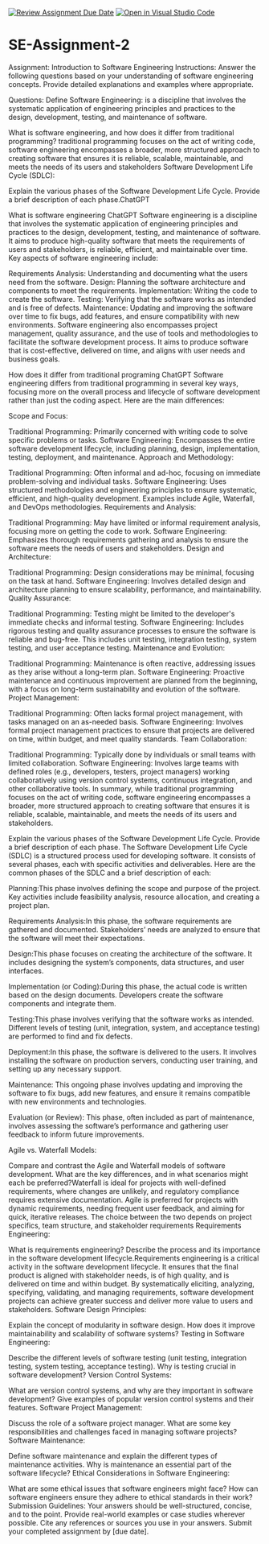 [![Review Assignment Due Date](https://classroom.github.com/assets/deadline-readme-button-24ddc0f5d75046c5622901739e7c5dd533143b0c8e959d652212380cedb1ea36.svg)](https://classroom.github.com/a/-ucQIGTc)
[![Open in Visual Studio Code](https://classroom.github.com/assets/open-in-vscode-718a45dd9cf7e7f842a935f5ebbe5719a5e09af4491e668f4dbf3b35d5cca122.svg)](https://classroom.github.com/online_ide?assignment_repo_id=15248351&assignment_repo_type=AssignmentRepo)
# SE-Assignment-2
Assignment: Introduction to Software Engineering
Instructions:
Answer the following questions based on your understanding of software engineering concepts. Provide detailed explanations and examples where appropriate.

Questions:
Define Software Engineering: is a discipline that involves the systematic application of engineering principles and practices to the design, development, testing, and maintenance of software.

What is software engineering, and how does it differ from traditional programming? traditional programming focuses on the act of writing code, software engineering encompasses a broader, more structured approach to creating software that ensures it is reliable, scalable, maintainable, and meets the needs of its users and stakeholders
Software Development Life Cycle (SDLC):

Explain the various phases of the Software Development Life Cycle. Provide a brief description of each phase.ChatGPT

What is software engineering 
ChatGPT
Software engineering is a discipline that involves the systematic application of engineering principles and practices to the design, development, testing, and maintenance of software. It aims to produce high-quality software that meets the requirements of users and stakeholders, is reliable, efficient, and maintainable over time. Key aspects of software engineering include:

Requirements Analysis: Understanding and documenting what the users need from the software.
Design: Planning the software architecture and components to meet the requirements.
Implementation: Writing the code to create the software.
Testing: Verifying that the software works as intended and is free of defects.
Maintenance: Updating and improving the software over time to fix bugs, add features, and ensure compatibility with new environments.
Software engineering also encompasses project management, quality assurance, and the use of tools and methodologies to facilitate the software development process. It aims to produce software that is cost-effective, delivered on time, and aligns with user needs and business goals.






How does it differ from traditional programing 
ChatGPT
Software engineering differs from traditional programming in several key ways, focusing more on the overall process and lifecycle of software development rather than just the coding aspect. Here are the main differences:

Scope and Focus:

Traditional Programming: Primarily concerned with writing code to solve specific problems or tasks.
Software Engineering: Encompasses the entire software development lifecycle, including planning, design, implementation, testing, deployment, and maintenance.
Approach and Methodology:

Traditional Programming: Often informal and ad-hoc, focusing on immediate problem-solving and individual tasks.
Software Engineering: Uses structured methodologies and engineering principles to ensure systematic, efficient, and high-quality development. Examples include Agile, Waterfall, and DevOps methodologies.
Requirements and Analysis:

Traditional Programming: May have limited or informal requirement analysis, focusing more on getting the code to work.
Software Engineering: Emphasizes thorough requirements gathering and analysis to ensure the software meets the needs of users and stakeholders.
Design and Architecture:

Traditional Programming: Design considerations may be minimal, focusing on the task at hand.
Software Engineering: Involves detailed design and architecture planning to ensure scalability, performance, and maintainability.
Quality Assurance:

Traditional Programming: Testing might be limited to the developer's immediate checks and informal testing.
Software Engineering: Includes rigorous testing and quality assurance processes to ensure the software is reliable and bug-free. This includes unit testing, integration testing, system testing, and user acceptance testing.
Maintenance and Evolution:

Traditional Programming: Maintenance is often reactive, addressing issues as they arise without a long-term plan.
Software Engineering: Proactive maintenance and continuous improvement are planned from the beginning, with a focus on long-term sustainability and evolution of the software.
Project Management:

Traditional Programming: Often lacks formal project management, with tasks managed on an as-needed basis.
Software Engineering: Involves formal project management practices to ensure that projects are delivered on time, within budget, and meet quality standards.
Team Collaboration:

Traditional Programming: Typically done by individuals or small teams with limited collaboration.
Software Engineering: Involves large teams with defined roles (e.g., developers, testers, project managers) working collaboratively using version control systems, continuous integration, and other collaborative tools.
In summary, while traditional programming focuses on the act of writing code, software engineering encompasses a broader, more structured approach to creating software that ensures it is reliable, scalable, maintainable, and meets the needs of its users and stakeholders.






Explain the various phases of the Software Development Life Cycle. Provide a brief description of each phase.
The Software Development Life Cycle (SDLC) is a structured process used for developing software. It consists of several phases, each with specific activities and deliverables. Here are the common phases of the SDLC and a brief description of each:

Planning:This phase involves defining the scope and purpose of the project. Key activities include feasibility analysis, resource allocation, and creating a project plan.

Requirements Analysis:In this phase, the software requirements are gathered and documented. Stakeholders’ needs are analyzed to ensure that the software will meet their expectations.

Design:This phase focuses on creating the architecture of the software. It includes designing the system’s components, data structures, and user interfaces.

Implementation (or Coding):During this phase, the actual code is written based on the design documents. Developers create the software components and integrate them.

Testing:This phase involves verifying that the software works as intended. Different levels of testing (unit, integration, system, and acceptance testing) are performed to find and fix defects.

Deployment:In this phase, the software is delivered to the users. It involves installing the software on production servers, conducting user training, and setting up any necessary support.

Maintenance: This ongoing phase involves updating and improving the software to fix bugs, add new features, and ensure it remains compatible with new environments and technologies.

Evaluation (or Review): This phase, often included as part of maintenance, involves assessing the software’s performance and gathering user feedback to inform future improvements.

Agile vs. Waterfall Models:

Compare and contrast the Agile and Waterfall models of software development. What are the key differences, and in what scenarios might each be preferred?Waterfall is ideal for projects with well-defined requirements, where changes are unlikely, and regulatory compliance requires extensive documentation. Agile is preferred for projects with dynamic requirements, needing frequent user feedback, and aiming for quick, iterative releases. The choice between the two depends on project specifics, team structure, and stakeholder requirements
Requirements Engineering:

What is requirements engineering? Describe the process and its importance in the software development lifecycle.Requirements engineering is a critical activity in the software development lifecycle. It ensures that the final product is aligned with stakeholder needs, is of high quality, and is delivered on time and within budget. By systematically eliciting, analyzing, specifying, validating, and managing requirements, software development projects can achieve greater success and deliver more value to users and stakeholders.
Software Design Principles:

Explain the concept of modularity in software design. How does it improve maintainability and scalability of software systems?
Testing in Software Engineering:

Describe the different levels of software testing (unit testing, integration testing, system testing, acceptance testing). Why is testing crucial in software development?
Version Control Systems:

What are version control systems, and why are they important in software development? Give examples of popular version control systems and their features.
Software Project Management:

Discuss the role of a software project manager. What are some key responsibilities and challenges faced in managing software projects?
Software Maintenance:

Define software maintenance and explain the different types of maintenance activities. Why is maintenance an essential part of the software lifecycle?
Ethical Considerations in Software Engineering:

What are some ethical issues that software engineers might face? How can software engineers ensure they adhere to ethical standards in their work?
Submission Guidelines:
Your answers should be well-structured, concise, and to the point.
Provide real-world examples or case studies wherever possible.
Cite any references or sources you use in your answers.
Submit your completed assignment by [due date].

